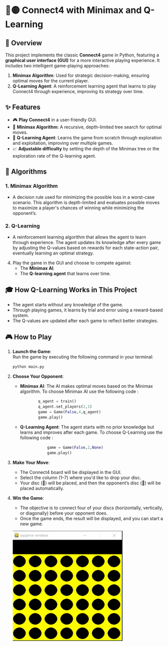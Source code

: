 # 🔴🟡 Connect4 with Minimax and Q-Learning

## 📘 Overview

This project implements the classic **Connect4** game in Python, featuring a **graphical user interface (GUI)** for a more interactive playing experience. It includes two intelligent game-playing approaches:
1. **Minimax Algorithm**: Used for strategic decision-making, ensuring optimal moves for the current player.
2. **Q-Learning Agent**: A reinforcement learning agent that learns to play Connect4 through experience, improving its strategy over time.

## ✨ Features
- 🎮 **Play Connect4** in a user-friendly GUI.
- 🧠 **Minimax Algorithm**: A recursive, depth-limited tree search for optimal moves.
- 🤖 **Q-Learning Agent**: Learns the game from scratch through exploration and exploitation, improving over multiple games.
- 📈 **Adjustable difficulty** by setting the depth of the Minimax tree or the exploration rate of the Q-learning agent.

## 🧠 Algorithms
### 1. **Minimax Algorithm**
- A decision rule used for minimizing the possible loss in a worst-case scenario. This algorithm is depth-limited and evaluates possible moves to maximize a player's chances of winning while minimizing the opponent’s.

### 2. **Q-Learning**
- A reinforcement learning algorithm that allows the agent to learn through experience. The agent updates its knowledge after every game by adjusting the Q-values based on rewards for each state-action pair, eventually learning an optimal strategy.

4. Play the game in the GUI and choose to compete against:
   - The **Minimax AI**.
   - The **Q-learning agent** that learns over time.
  



## 🎓 How Q-Learning Works in This Project
- The agent starts without any knowledge of the game.
- Through playing games, it learns by trial and error using a reward-based system.
- The Q-values are updated after each game to reflect better strategies.


## 🎮 How to Play

1. **Launch the Game**:  
   Run the game by executing the following command in your terminal:
   ```bash
   python main.py
   ```

2. **Choose Your Opponent**:  
   - **Minimax AI**: The AI makes optimal moves based on the Minimax algorithm. To choose Minimax AI use the following code :
        ```python
                q_agent = train()
                q_agent.set_players(2,1)
                game = Game(False,4,q_agent)
                game.play()
        ```
   - **Q-Learning Agent**: The agent starts with no prior knowledge but learns and improves after each game. To choose Q-Learning use the following code :
        ```python
                    game = Game(False,2,None)
                    game.play()
        ```

3. **Make Your Move**:  
   - The Connect4 board will be displayed in the GUI.
   - Select the column (1–7) where you'd like to drop your disc.
   - Your disc (🔵) will be placed, and then the opponent’s disc (🔴) will be placed automatically.

4. **Win the Game**:  
   - The objective is to connect four of your discs (horizontally, vertically, or diagonally) before your opponent does.
   - Once the game ends, the result will be displayed, and you can start a new game.
  
   ![](https://github.com/ParsaJahantab/connect4/blob/main/connect4.gif)
